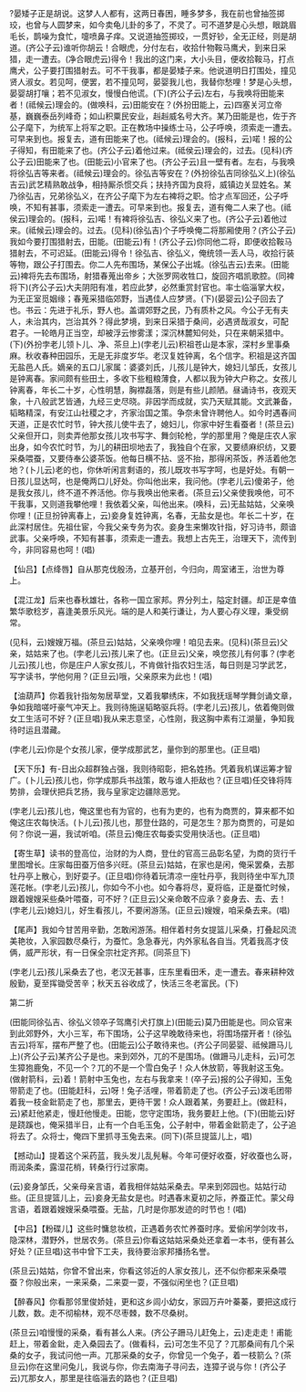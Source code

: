 <!-- { "loadSidebar": true } -->
?晏矮子正是胡说。这梦人人都有，这两日春困，睡多梦多，我在前也曾抽签掷珓，也曾与人圆梦来，如今卖龟儿卦的多了，不灵了。可不道梦是心头想，眼跳眉毛长，鹊噪为食忙，嚏喷鼻子痒。又说道抽签掷珓，一贯好钞，全无正经，则是胡道。(齐公子云)谁听你胡云！合眼虎，分付左右，收拾什物鞍马鹰犬，到来日采猎，走一遭去。(净合眼虎云)得令！我出的这门来，大小头目，便收拾鞍马，打点鹰犬，公子要打围猎射去。可不干我事，都是晏矮子来。他说道明日打围处，撞见贤人淑女。若见呵，便罢，若不撞见呵，晏婴我儿也，我替你愁哩！梦是心头想，晏婴胡打嚷；若不见淑女，慢慢白他谎。(下)(齐公子云)左右，与我唤将田能来者！(祗候云)理会的。(做唤科，云)田能安在？(外扮田能上，云)四塞关河立帝基，巍巍泰岳列峰奇；如山积粟民安业，赳赳威名号大齐。某乃田能是也，佐于齐公子麾下，为统军上将军之职。正在教场中操练士马，公子呼唤，须索走一遭去。可早来到也。报复去，道有田能来了也。(祗候云)理会的。(报科，云)喏！报的公子得知，有田能来了也。(齐公子云)着他过来。(祗侯云)理会的，过去。(见科)(齐公子云)田能来了也。(田能云)小官来了也。(齐公子云)且一壁有者。左右，与我唤将徐弘吉等来者。(祗候云)理会的。徐弘吉等安在？(外扮徐弘吉同徐弘义上)(徐弘吉云)武艺精熟敢战争，相持厮杀惯交兵；扶持齐国为良将，威镇边关显姓名。某乃徐弘吉，兄弟徐弘义，在齐公子麾下为左右裨将之职。恰才点军回还，公子呼唤，不知有甚事，须索走一遭去。可早来到也。报复去，道有俺二人来了也。(祗侯云)理会的。(报科，云)喏！有裨将徐弘吉、徐弘义来了也。(齐公子云)着他过来。(祗候云)理会的。过去。(见科)(徐弘吉)个子呼唤俺二将那厢使用？(齐公子云)我如今要打围猎射去，田能。(田能云)有！(齐公子云)你同他二将，即便收拾鞍马猎射去，不可迟延。(田能云)得令！徐弘吉、徐弘义，俺统领一丢人马，收拾行装等物，跟公子打围去。你二人先布围场，某保公子出城。(徐弘吉云)去来。(田能云)裨将先去布围场，射猎春蒐出帝乡；大张罗网收牲口，旋回齐唱凯歌腔。(同裨将下)(齐公子云)大夫阴阳有准，若应此梦，必然重赏封官也。率士临淄掌大权，为无正室觅姻缘；春蒐采猎临郊野，当遇佳人应梦贤。(下)(晏婴云)公子回去了也。书云：先进于礼乐，野人也。盖谓郊野之民，乃有质朴之风。今公子无有夫人，未治其内，岂治其外？得此梦境，到来日采猎于桑间，必遇贤哉淑女，可配
君子。一轮皓月正当空，却被浮云惨雾漾；深沉林麓知何处，只在来朝采猎中。(下)(外扮孛老儿领卜儿、净、茶旦上)(孛老儿云)积祖苍山是本家，深村乡里事桑麻。秋收春种田园乐，无是无非度岁华。老汉复姓钟离，名个信字。积祖是这齐国无盐邑人氏。嫡亲的五口儿家属：婆婆刘氏，儿孩儿是钟大，媳妇儿邹氏，女孩儿是钟离春。家间颇有些田土，多收下些粗粮薄食，人都以我为钟大户称之。女孩儿钟离春，年长二十岁，心性明慧，胸襟磊落，则是有些儿颜陋。昼诵诗书，夜观天象，十八般武艺皆通，九经三史尽晓。非因学而成就，实乃天赋其能。文武兼备，韬略精深，有安江山社稷之才，齐家治国之策。争奈未曾许聘他人。如今时遇春间天道，正是农忙时节，钟大孩儿使牛去了，媳妇儿，你家中好生看蚕者！(茶旦云)父亲但开口，则卖弄他那女孩儿攻书写字、舞剑轮枪，学的那里用？俺是庄农人家出身，如今农忙时节，为儿的耕田坝地去了，我独自个在家，又要绩麻织纺，又要采桑喂蚕，又要侍奉公婆茶饭。他每日横不拈、竖不抬，那得闲茶饭，养活着他怎地？(卜儿云)老的也，你休听闲言剩语的，孩儿既攻书写字呵，也是好处。有朝一日孩儿显达呵，也是俺两口儿好处。你叫他出来，我问他。(孛老儿云)傻弟子，他是我女孩儿，终不道不养活他。你与我唤出他来者。(茶旦云)父亲使我唤他，可不干我事，又则道我攀他哩！我依着父亲，叫他出来。(唤科，云)无盐姑姑，父亲唤你哩！(正旦扮钟离春上，云)妾身复姓钟离，名春，无盐女是也。年长二十岁，在此深村居住。先祖仕宦，今我父亲专务为农。妾身生来懒攻针指，好习诗书，颇谙武事。父亲呼唤，不知有甚事，须索走一遭去。我想上古先王，治理天下，流传到今，非同容易也呵！(唱)

【仙吕】【点绛唇】自从那克伐殷汤，立基开创，今归向，周室诸王，治世为尊上。

【混江龙】后来也春秋雄壮，各称一国立家邦。界分列土，隘定封疆。却正是幸值繁华歌稔岁，喜逢美景乐风光。端的是人和美行谦让，为人要心存义理，秉受纲常。

(见科，云)嫂嫂万福。(茶旦云)姑姑，父亲唤你哩！咱见去来。(见科)(茶旦云)父亲，姑姑来了也。(孛老儿云)孩儿来了也。(正旦云)父亲，唤您孩儿有何事？(孛老儿云)孩儿也，你是庄户人家女孩儿，不肯做针指农妇生活，每日则是习学武艺，写字读书，学他何用？(正旦云)哦，父亲原来为此也！(唱)

【油葫芦】你着我针指匆匆居草堂，又着我攀绣床，不如我抚瑶琴学舞剑诵文章，争如我暗嗟吁豪气冲天上。我则待施逞韬略驱兵将。(孛老儿云)孩儿，依着俺则做女工生活可不好？(正旦唱)我从来志意坚，心性刚，我这胸中素有江湖量，争知我待时运且潜藏。

(孛老儿云)你是个女孩儿家，便学成那武艺，量你到的那里也。(正旦唱)

【天下乐】有-日出众超群独占强，我则待昭彰，把名姓扬。凭着我机谋运筹才智广。(卜儿云)孩儿也，你学成那兵书战策，敢与谁人拒敌也？(正旦唱)任交锋将阵势排，会理伏把兵艺扬，我与皇家定边疆除恶党。

(孛老儿云)孩儿也，俺这里也有为官的，也有为吏的，也有为商贾的，算来都不如俺这庄农每快活。(卜儿云)孩儿也，那登仕路的，可是怎生？那为商贾的，可是如何？你说一遍，我试听咱。(茶旦云)俺庄农每委实受用快活也。(正旦唱)

【寄生草】读书的登高位，治财的为人商，登仕的官高三品彰名望，为商的货行千里图增长。庄家每田蚕万倍多兴旺。(茶旦云)姑姑，在家也是闲，俺采罢桑，去那牡丹亭上散心，到好耍子。(正旦唱)你待着玩清凉一座牡丹亭，我则待坐中军九顶莲花帐。(孛老儿云)孩儿，你如今不小也。如今春将尽，夏将临，正是蚕忙时候，跟着嫂嫂采些桑叶喂蚕，可不好？(正旦云)父亲命敢不应承？妾身去、去、去！(孛老儿云)媳妇儿，好生看孩儿，不要闲游荡。(正旦云)嫂嫂，咱采桑去来。(唱)

【尾声】我如今甘苦用辛勤，怎敢闲游荡。相伴着村务女提篮儿采桑，打叠起风流美艳妆，入家园数尽桑行，为蚕忙。急急春光，内外家私各自当。凭着我高才伎俩，威严形状，有一日保全宗社定齐邦。(同茶旦下)

(孛老儿云)孩儿采桑去了也，老汉无甚事，庄东里看田禾，走一遭去。春来耕种效殷勤，夏至挥锄受苦辛；秋天五谷收成了，快活三冬老富民。(下)


第二折

(田能同徐弘吉、徐弘义领卒子驾鹰引犬打旗上)(田能云)莫乃田能是也。同众官来到此郊野外，大小三军，布下围场，公子这早晚敢待来也，将围场摆开者！(徐弘吉云)将军，摆布严整了也。(田能云)公子敢待来也。(齐公子同晏婴、祗候跚马儿上)(齐公子云)某齐公子是也。来到郊外，兀的不是围场。(做跚马儿走科，云)可怎生獐狍鹿兔，不见一个？兀的不是一个雪白兔子！众人休放箭，等我射这玉兔。(做射箭科，云)着！箭射中玉兔也，左右与我拿来！(卒子云)报的公子得知，玉兔带箭走了也。(田能赶科，云)呀！兔子活哩，带着箭走了也。(齐公子云)泼毛团带着我一枝金鈚箭走了也，那里去，更待干罢！众人跟着某，务要赶上。(做赶科，云)紧赶他紧走，慢赶他慢走。田能，您守定围场，我务要赶上他。(下)(田能云)好是跷蹊也，俺采猎半日，止有一个白毛玉兔，公子射中，带着金鈚箭走了，公子追将去了。众将士，俺四下里抓寻玉兔去来。(同下)(茶旦提篮儿上，唱)

【撼动山】提着这个采药蓝，我头发儿乱髡鬈。今年可便好收蚕，好收蚕也么哥，雨润条柔，露湿花梢，转桑行行过家南。

(云)妾身邹氏，父亲母亲言语，着我相伴姑姑采桑去。早来到郊园也。姑姑行动些。(正旦提篮儿上，云)妾身无盐女是也。时遇春末夏初之际，养蚕正忙。蒙父母言语，着跟着嫂嫂采桑喂蚕。无盐，几时是你那发迹的时节也！(唱)

【中吕】【粉碟儿】这些时慵怠妆梳，正遇着务农忙养蚕时序。爱偷闲学剑攻书，隐深林，潜野外，世居农务。(茶旦云)你看这姑姑采桑处还拿着一本书，便有甚么好处？(正旦唱)这书中曾下工夫，我待要治家邦播扬名誉。

(茶旦云)姑姑，你曾不曾出来，你看这邻近的人家女孩儿，还不似你都来采桑喂蚕？你般出来，一来采桑，二来耍一耍，不强似闲坐也？(正旦唱)

【醉春风】你看那邻里俊娇娃，更和这乡闾小幼女，家园万卉叶蓁蓁，要把这成行儿数，数。走不彻榆林，观不尽枣棘，数不尽桑树。

(茶旦云)咱慢慢的采桑，看有甚么人来。(齐公子跚马儿赶兔上，云)走走走！甫能赶上，带着金鈚，走入桑园去了。(做看科，云)可怎生不见了？兀那桑间有几个采桑的女子，我试问他一声。兀那采桑的女子，你曾见一个兔子，着一枝箭么？(茶旦云)你在这里问兔儿，我说与你，你去南海子寻问去，连獐子说与你！(齐公子云)兀那女人，那里是往临淄去的路也？(正旦唱)

